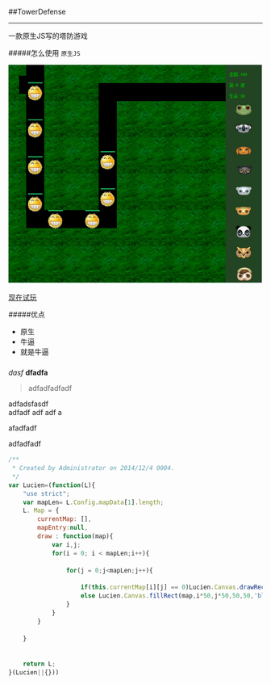 ##TowerDefense
***
一款原生JS写的塔防游戏



#####怎么使用
`原生JS` 


![预览](review.jpg )

[现在试玩](https://www.baidu.com/)


#####优点
* 原生
* 牛逼
* 就是牛逼



#####

*dasf*
**dfadfa**

> adfadfadfadf







adfadsfasdf  
adfadf
adf
adf
a

afadfadf


adfadfadf



``` javascript
/**
 * Created by Administrator on 2014/12/4 0004.
 */
var Lucien=(function(L){
    "use strict";
    var mapLen= L.Config.mapData[1].length;
    L. Map = {        
        currentMap: [],
        mapEntry:null,
        draw : function(map){
            var i,j;
            for(i = 0; i < mapLen;i++){

                for(j = 0;j<mapLen;j++){

                    if(this.currentMap[i][j] == 0)Lucien.Canvas.drawRect(map,i*50,j*50,50,50);
                    else Lucien.Canvas.fillRect(map,i*50,j*50,50,50,'black');
                }
            }
        }

    }


    return L;
}(Lucien||{}))


```